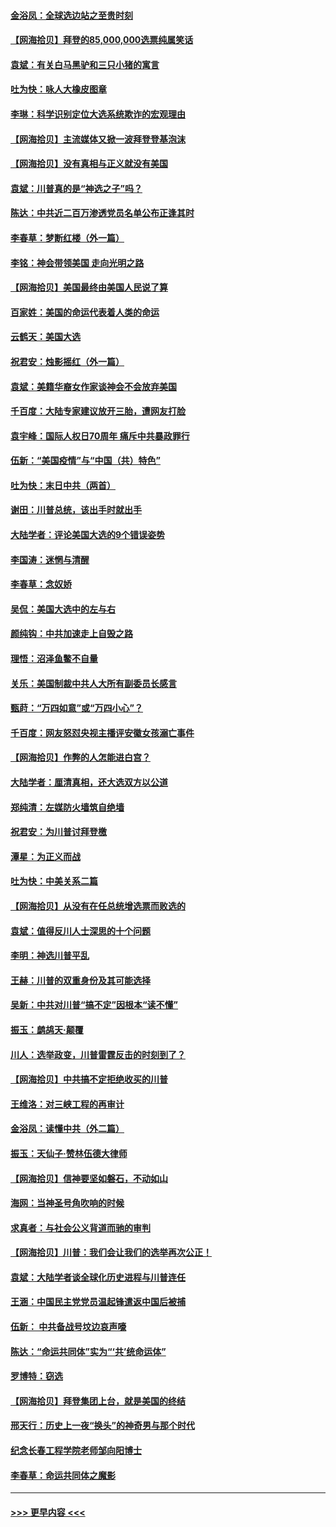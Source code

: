 #### [金浴凤：全球选边站之至贵时刻](../pages/nsc993/n12627318.md?t=12172352) 
#### [【网海拾贝】拜登的85,000,000选票纯属笑话](../pages/nsc993/n12626569.md?t=12172352) 
#### [袁斌：有关白马黑驴和三只小猪的寓言](../pages/nsc993/n12626198.md?t=12172352) 
#### [吐为快：咏人大橡皮图章](../pages/nsc993/n12624470.md?t=12172352) 
#### [李琳：科学识别定位大选系统欺诈的宏观理由](../pages/nsc993/n12624340.md?t=12172352) 
#### [【网海拾贝】主流媒体又掀一波拜登登基泡沫](../pages/nsc993/n12624000.md?t=12172352) 
#### [【网海拾贝】没有真相与正义就没有美国](../pages/nsc993/n12621885.md?t=12172352) 
#### [袁斌：川普真的是“神选之子”吗？](../pages/nsc993/n12621749.md?t=12172352) 
#### [陈达：中共近二百万渗透党员名单公布正逢其时](../pages/nsc993/n12620870.md?t=12172352) 
#### [李春草：梦断红楼（外一篇）](../pages/nsc993/n12619122.md?t=12172352) 
#### [李铭：神会带领美国 走向光明之路](../pages/nsc993/n12618584.md?t=12172352) 
#### [【网海拾贝】美国最终由美国人民说了算](../pages/nsc993/n12617255.md?t=12172352) 
#### [百家姓：美国的命运代表着人类的命运](../pages/nsc993/n12615838.md?t=12172352) 
#### [云鹤天：美国大选](../pages/nsc993/n12615994.md?t=12172352) 
#### [祝君安：烛影摇红（外一篇）](../pages/nsc993/n12615975.md?t=12172352) 
#### [袁斌：美籍华裔女作家谈神会不会放弃美国](../pages/nsc993/n12615263.md?t=12172352) 
#### [千百度：大陆专家建议放开三胎，遭网友打脸](../pages/nsc993/n12614456.md?t=12172352) 
#### [袁宇峰：国际人权日70周年 痛斥中共暴政罪行](../pages/nsc993/n12611965.md?t=12172352) 
#### [伍新：“美国疫情”与“中国（共）特色”](../pages/nsc993/n12611463.md?t=12172352) 
#### [吐为快：末日中共（两首）](../pages/nsc993/n12611461.md?t=12172352) 
#### [谢田：川普总统，该出手时就出手](../pages/nsc993/n12610905.md?t=12172352) 
#### [大陆学者：评论美国大选的9个错误姿势](../pages/nsc993/n12609586.md?t=12172352) 
#### [李国涛：迷惘与清醒](../pages/nsc993/n12607532.md?t=12172352) 
#### [李春草：念奴娇](../pages/nsc993/n12607083.md?t=12172352) 
#### [吴侃：美国大选中的左与右](../pages/nsc993/n12607054.md?t=12172352) 
#### [颜纯钩：中共加速走上自毁之路](../pages/nsc993/n12606473.md?t=12172352) 
#### [理悟：沼泽鱼鳖不自量](../pages/nsc993/n12606454.md?t=12172352) 
#### [关乐：美国制裁中共人大所有副委员长感言](../pages/nsc993/n12606442.md?t=12172352) 
#### [甄莳：“万四如意”或“万四小心”？](../pages/nsc993/n12606091.md?t=12172352) 
#### [千百度：网友怒怼央视主播评安徽女孩溺亡事件](../pages/nsc993/n12605370.md?t=12172352) 
#### [【网海拾贝】作弊的人怎能进白宫？](../pages/nsc993/n12603546.md?t=12172352) 
#### [大陆学者：厘清真相，还大选双方以公道](../pages/nsc993/n12603475.md?t=12172352) 
#### [郑纯清：左媒防火墙筑自绝墙](../pages/nsc993/n12602226.md?t=12172352) 
#### [祝君安：为川普讨拜登檄](../pages/nsc993/n12602199.md?t=12172352) 
#### [潭星：为正义而战](../pages/nsc993/n12600926.md?t=12172352) 
#### [吐为快：中美关系二篇](../pages/nsc993/n12600908.md?t=12172352) 
#### [【网海拾贝】从没有在任总统增选票而败选的](../pages/nsc993/n12600435.md?t=12172352) 
#### [袁斌：值得反川人士深思的十个问题](../pages/nsc993/n12600332.md?t=12172352) 
#### [李明：神选川普平乱](../pages/nsc993/n12599751.md?t=12172352) 
#### [王赫：川普的双重身份及其可能选择](../pages/nsc993/n12599723.md?t=12172352) 
#### [吴新：中共对川普“搞不定”因根本“读不懂”](../pages/nsc993/n12599502.md?t=12172352) 
#### [振玉：鹧鸪天‧颠覆](../pages/nsc993/n12599494.md?t=12172352) 
#### [川人：选举政变，川普雷霆反击的时刻到了？](../pages/nsc993/n12599291.md?t=12172352) 
#### [【网海拾贝】中共搞不定拒绝收买的川普](../pages/nsc993/n12598955.md?t=12172352) 
#### [王维洛：对三峡工程的再审计](../pages/nsc993/n12598436.md?t=12172352) 
#### [金浴凤：读懂中共（外二篇）](../pages/nsc993/n12597943.md?t=12172352) 
#### [振玉：天仙子‧赞林伍德大律师](../pages/nsc993/n12597929.md?t=12172352) 
#### [【网海拾贝】信神要坚如磐石，不动如山](../pages/nsc993/n12597901.md?t=12172352) 
#### [海网：当神圣号角吹响的时候](../pages/nsc993/n12595891.md?t=12172352) 
#### [求真者：与社会公义背道而驰的审判](../pages/nsc993/n12595868.md?t=12172352) 
#### [【网海拾贝】川普：我们会让我们的选举再次公正！](../pages/nsc993/n12594930.md?t=12172352) 
#### [袁斌：大陆学者谈全球化历史进程与川普连任](../pages/nsc993/n12594690.md?t=12172352) 
#### [王涵：中国民主党党员温起锋遣返中国后被捕](../pages/nsc993/n12594540.md?t=12172352) 
#### [伍新： 中共备战号坟边哀声嚎](../pages/nsc993/n12593086.md?t=12172352) 
#### [陈达：“命运共同体”实为“‘共’统命运体”](../pages/nsc993/n12590865.md?t=12172352) 
#### [罗博特：窃选](../pages/nsc993/n12590619.md?t=12172352) 
#### [【网海拾贝】拜登集团上台，就是美国的终结](../pages/nsc993/n12589725.md?t=12172352) 
#### [邢天行：历史上一夜“换头”的神奇男与那个时代](../pages/nsc993/n12589424.md?t=12172352) 
#### [纪念长春工程学院老师邹向阳博士](../pages/nsc993/n12585390.md?t=12172352) 
#### [李春草：命运共同体之魔影](../pages/nsc993/n12585026.md?t=12172352) 

----
#### [ >>> 更早内容 <<< ](../indexes/nsc993-earlier.md)
